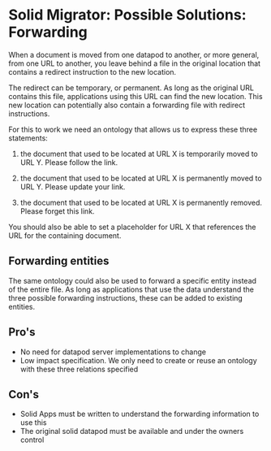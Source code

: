 # Solid Migrator: Possible Solutions: Forwarding

When a document is moved from one datapod to another, or more general, from one URL to another, you leave behind a file in the original location that contains a redirect instruction to the new location.

The redirect can be temporary, or permanent. As long as the original URL contains this file, applications using this URL can find the new location. This new location can potentially also contain a forwarding file with redirect instructions.

For this to work we need an ontology that allows us to express these three statements:

1. the document that used to be located at URL X is temporarily moved to URL Y. Please follow the link.

2. the document that used to be located at URL X is permanently moved to URL Y. Please update your link.

3. the document that used to be located at URL X is permanently removed. Please forget this link.

You should also be able to set a placeholder for URL X that references the URL for the containing document.

## Forwarding entities

The same ontology could also be used to forward a specific entity instead of the entire file. As long as applications that use the data understand the three possible forwarding instructions, these can be added to existing entities.

## Pro's

- No need for datapod server implementations to change
- Low impact specification. We only need to create or reuse an ontology with these three relations specified

## Con's

- Solid Apps must be written to understand the forwarding information to use this
- The original solid datapod must be available and under the owners control